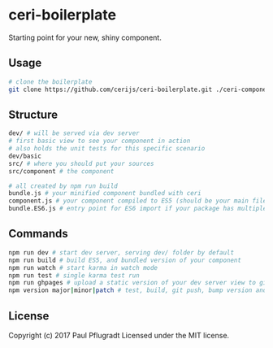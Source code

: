 # ceri-boilerplate

Starting point for your new, shiny component.

## Usage
```sh
# clone the boilerplate
git clone https://github.com/cerijs/ceri-boilerplate.git ./ceri-component
```
## Structure
```sh
dev/ # will be served via dev server
# first basic view to see your component in action
# also holds the unit tests for this specific scenario
dev/basic
src/ # where you should put your sources
src/component # the component

# all created by npm run build
bundle.js # your minified component bundled with ceri
component.js # your component compiled to ES5 (should be your main file)
bundle.ES6.js # entry point for ES6 import if your package has multiple components (in this case, this should be the main file)
```

## Commands
```sh
npm run dev # start dev server, serving dev/ folder by default
npm run build # build ES5, and bundled version of your component 
npm run watch # start karma in watch mode
npm run test # single karma test run
npm run ghpages # upload a static version of your dev server view to github
npm version major|minor|patch # test, build, git push, bump version and publish
```


## License
Copyright (c) 2017 Paul Pflugradt
Licensed under the MIT license.
